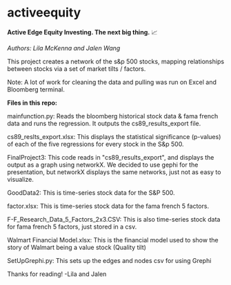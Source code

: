 # activeequity
**Active Edge Equity Investing. The next big thing.** :chart_with_upwards_trend:	

*Authors: Lila McKenna and Jalen Wang*

This project creates a network of the s&p 500 stocks, mapping relationships between stocks via a set of market tilts / factors.


Note: A lot of work for cleaning the data and pulling was run on Excel and Bloomberg terminal. 




**Files in this repo:**


mainfunction.py: Reads the bloomberg historical stock data & fama french data and runs the regression. It outputs the cs89_results_export file. 

cs89_reslts_export.xlsx:
This displays the statistical significance (p-values) of each of the five regressions for every stock in the S&p 500. 

FinalProject3: 
This code reads in "cs89_results_export", and displays the output as a graph using networkX.
We decided to use gephi for the presentation, but networkX displays the same networks, just not as easy to visualize. 

GoodData2: 
This is time-series stock data for the S&P 500. 

factor.xlsx:
This is time-series stock data for the fama french 5 factors. 

F-F_Research_Data_5_Factors_2x3.CSV:
This is also time-series stock data for fama french 5 factors, just stored in a csv. 

Walmart Financial Model.xlsx:
This is the financial model used to show the story of Walmart being a value stock (Quality tilt)

SetUpGrephi.py:
This sets up the edges and nodes csv for using Grephi 



Thanks for reading! 
-Lila and Jalen 
